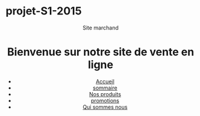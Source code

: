 # projet-S1-2015
<!DOCTYPE html>
<html>
<head>
    <meta charset="utf-8">
    <link rel="stylesheet" type="text/css" href="assets/style.css">
    <title>Printezis Georgios</title>
</head>
<body>
	<header>
		<p>Site marchand</p>
		<h1>Bienvenue sur notre site de vente en ligne</h1>
		<nav>
			<ul>
				<li><a href="#">Accueil</a></li>
				<li><a href="#">sommaire</a></li>
				<li><a href="#">Nos produits</a></li>
				<li><a href="#">promotions</a></li>
				<li><a href="#">Qui sommes nous</a></li>
			</ul>
		</nav>
	</header>
	<section id="corps">
	</section>
</body>
</html>
